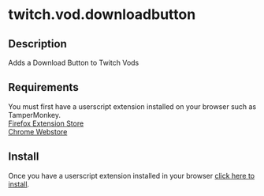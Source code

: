 # twitch.vod.downloadbutton

## Description
Adds a Download Button to Twitch Vods

## Requirements
You must first have a userscript extension installed on your browser such as TamperMonkey.  
[Firefox Extension Store](https://addons.mozilla.org/en-US/firefox/addon/tampermonkey/)  
[Chrome Webstore](https://chrome.google.com/webstore/detail/tampermonkey/dhdgffkkebhmkfjojejmpbldmpobfkfo)


## Install
Once you have a userscript extension installed in your browser [click here to install](https://github.com/crimsonfalconer/twitch.vod.downloadbutton/raw/master/twitch.vod.downloadbutton.user.js).
